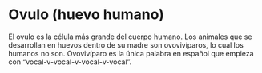 # Ovulo (huevo humano)

El ovulo es la célula más grande del cuerpo humano. Los animales que se
desarrollan en huevos dentro de su madre son ovovivíparos, lo cual los humanos
no son. Ovovivíparo es la única palabra en español que empieza con
“vocal-v-vocal-v-vocal-v-vocal”.

